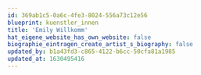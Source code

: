 ```yaml
---
id: 369ab1c5-0a6c-4fe3-8024-556a73c12e56
blueprint: kuenstler_innen
title: 'Emily Willkomm'
hat_eigene_website_has_own_website: false
biographie_eintragen_create_artist_s_biography: false
updated_by: b1a43fd3-c865-4122-b6cc-50cfa81a1985
updated_at: 1630495416
---
```

